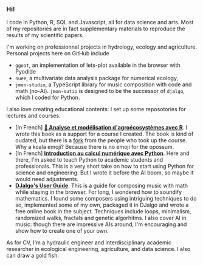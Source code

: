 ### Hi!

I code in Python, R, SQL and Javascript, all for data science and arts. Most of my repositories are in fact supplementary materials to reproduce the results of my scientific papers.

I'm working on professionnal projects in hydrology, ecology and agriculture. Personal projects here on GitHub include 

- `ggoat`, an implementation of lets-plot available in the browser with Pyodide
- `nuee`, a multivariate data analysis package for numerical ecology,
- `jmon-studio`, a TypeScript library for music composition with code and math (no-AI). `jmon-sutio` is designed to be the successor of `djalgo`, which I coded for Python. 

I also love creating educational contents: I set up some reposotories for lectures and courses.

- [In French] [**🐨 Analyse et modélisation d'agroécosystèmes avec R**](https://github.com/essicolo/ecologie-mathematique-R). I wrote this book as a support for a course I created. The book is kind of oudated, but there is a [fork](https://github.com/chavalli/ecologie-mathematique-R) from the people who took up the course. Why a koala emoji? Because there is no emoji for the opossum.
- [In French] [**Introduction au calcul numérique avec Python**](https://github.com/essicolo/introduction-au-calcul-numerique-avec-python). Here and there, I'm asked to teach Python to academic students and professionals. This is a very short take on how to start using Python for science and engineering. But I wrote it before the AI boom, so maybe it would need adjustments.
- [**DJalgo's User Guide**](https://djalgo-ef307e.gitlab.io/source/user-guide.html). This is a guide for composing music with math while staying in the browser. For long, I wondered how to soundify mathematics. I found some composers using intriguing techniques to do so, implemented some of my own, packaged it in DJalgo and wrote a free online book in the subject. Techniques include loops, minimalism, randomized walks, fractals and genetic algorhitms. I also cover AI in music: though there are impressive AIs around, I'm encouraging and show how to create one of your own.

As for CV, I'm a hydraulic engineer and interdisciplinary academic researcher in ecological engineering, agriculture, and data science. I also can draw a gold fish.
